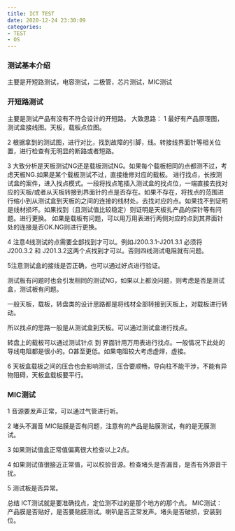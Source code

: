 ```yaml
---
title: ICT TEST
date: 2020-12-24 23:30:09
categories:
- TEST
- OS
---
```


### 测试基本介绍

主要是开短路测试，电容测试，二极管，芯片测试，MIC测试

### 开短路测试

主要是测试产品有没有不符合设计的开短路。
大致思路：
1 最好有产品原理图，测试盒接线图。天板，载板点位图。

2 根据拿到的测试图，进行对比，找到故障的引脚，线。转接线界面针等相关位置，进行检查有无明显的断路或者短路。

3 大致分析是天板测试NG还是载板测试NG。如果每个载板相同的点都测不过，考虑天板NG.如果是某个载板测试不过，直接维修对应的载板。
进行找点，长按测试盒的案件，进入找点模式。一段将找点笔插入测试盒的找点位，一端直接去找对应的天板/或者从天板转接到界面针的点是否存在。如果不存在，将找点的范围进行缩小到从测试盒到天板的之间的连接的线材处。去找对应的点。如果找不到证明是线材损坏。如果找到（且测试值比较稳定）则证明是天板扎产品的探针等有问题。进行更换。
如果是载板有问题，可以用万用表进行两侧对应的点到其界面针处的连接是否OK.NG则进行更换。

4 注意4线测试的点需要全部找到才可以。例如J200.3.1-J201.3.1  必须将J200.3.2 和  J201.3.2这两个点找到才可以。否则四线测试电阻就有问题。



5注意测试盒的接线是否正确，也可以通过好点进行验证。

测试板有问题时也会引发相同的测试NG，如果以上都没问题，则考虑是否是测试盒，测试板有问题。

一般天板，载板，转盘类的设计思路都是将线材全部转接到天板上，对载板进行转动。

所以找点的思路一般是从测试盒到天板。可以通过测试盒进行找点。

转盘上的载板可以通过测试针点 到  界面针用万用表进行找点。一般情况下此处的导线电阻都是很小的。Ω甚至更低。如果电阻较大考虑虚焊，虚接。

6 天板盒载板之间的压合也会影响测试，压合要顺畅，导向柱不能干涉，不能有异物阻碍，天板盒载板要平行。

### MIC测试

1 音源要发声正常，可以通过气管进行听。

2 堵头不漏音
MIC贴膜是否有问题，注意有的产品是贴膜测试，有的是无膜测试。

3 如果测试值盒正常值偏离很大检查以上2点。

4 如果测试值很接近正常值，可以校验音源。检查堵头是否漏音，是否有外源音干扰。

5 测试板是否异常。

总结
ICT测试就是要准确找点，定位测不过的是那个地方的那个点。
MIC测试：产品膜是否贴好，是否要贴膜测试。喇叭是否正常发声。堵头是否破损，安装到位。
